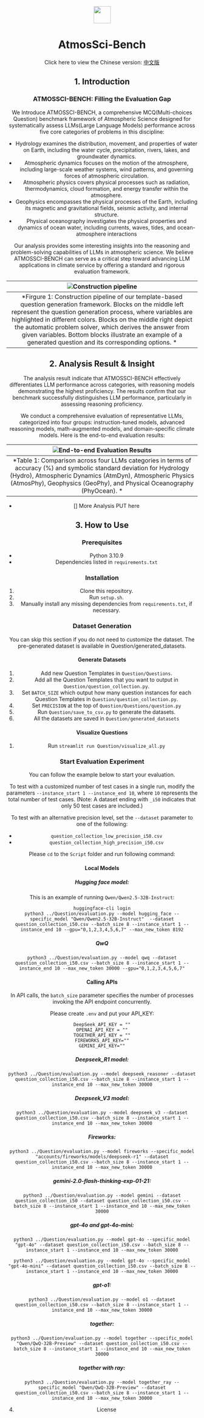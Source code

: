 <div style="text-align:center">
<a href="https://hkust.edu.hk/"><img src="https://hkust.edu.hk/sites/default/files/images/UST_L3.svg" height="45"></a>

# AtmosSci-Bench
Click here to view the Chinese version: [中文版](./README_cn.md)


## 1. Introduction
### ATMOSSCI-BENCH: Filling the Evaluation Gap
We Introduce ATMOSSCI-BENCH, a comprehensive MCQ(Multi-choices Question) benchmark framework of Atmospheric Science designed for systematically assess LLMs(Large Language Models) performance across five core categories of problems in this discipline:
+ Hydrology examines the distribution, movement, and properties of water on Earth, including the water cycle, precipitation, rivers, lakes, and groundwater dynamics.
+ Atmospheric dynamics focuses on the motion of the atmosphere, including large-scale weather systems, wind patterns, and governing forces of atmospheric circulation.
+ Atmospheric physics covers physical processes such as radiation, thermodynamics, cloud formation, and energy transfer within the atmosphere.
+ Geophysics encompasses the physical processes of the Earth, including its magnetic and gravitational fields, seismic activity, and internal structure.
+ Physical oceanography investigates the physical properties and dynamics of ocean water, including currents, waves, tides, and ocean-atmosphere interactions

Our analysis provides some interesting insights into the reasoning and problem-solving capabilities of LLMs in atmospheric science. We believe ATMOSSCI-BENCH can serve as a critical step toward advancing LLM applications in climate service by offering a standard and rigorous evaluation framework.



| ![Construction pipeline](src/pipeline.png) |
|:--:|
| *Firgure 1: Construction pipeline of our template-based question generation framework. Blocks on the middle left represent the question generation process, where variables are highlighted in different colors. Blocks on the middle right depict the automatic problem solver, which derives the answer from given variables. Bottom blocks illustrate an example of a generated question and its corresponding options. *|


## 2. Analysis Result & Insight

The analysis result indicate that ATMOSSCI-BENCH effectively differentiates LLM performance across categories, with reasoning models demonstrating the highest proficiency. The results confirm that our benchmark successfully distinguishes LLM performance, particularly in assessing reasoning proficiency.

We conduct a comprehensive evaluation of representative LLMs, categorized into four groups: instruction-tuned models, advanced reasoning models, math-augmented models, and domain-specific climate models. Here is the end-to-end evaluation results:

| ![End-to-end Evaluation Results](src/result_table1.png) |
|:--:|
| *Table 1:  Comparison across four LLMs categories in terms of accuracy (%) and symbolic standard deviation for Hydrology (Hydro), Atmospheric Dynamics (AtmDyn), Atmospheric Physics (AtmosPhy), Geophysics (GeoPhy), and Physical Oceanography (PhyOcean). *|


- [] More Analysis PUT here



## 3. How to Use
### Prerequisites
+ Python 3.10.9
+ Dependencies listed in `requirements.txt`

### Installation
1. Clone this repository.
2. Run `setup.sh`.
3. Manually install any missing dependencies from `requirements.txt`, if necessary.


### Dataset Generation
You can skip this section if you do not need to customize the dataset. The pre-generated dataset is available in Question/generated_datasets.

#### Generate Datasets
1. Add new Question Templates in `Question/Questions`.
2. Add all the Question Templates that you want to output in `Question/question_collection.py`.
3. Set `BATCH_SIZE` which output how many question instances for each Question Templates in `Question/question_collection.py`.
4. Set `PRECISION` at the top of `Question/Questions/question.py`
5. Run `Question/save_to_csv.py` to generate the datasets.
6. All the datasets are saved in `Question/generated_datasets`

#### Visualize Questions
1. Run `streamlit run Question/visualize_all.py`


### Start Evaluation Experiment
You can follow the example below to start your evaluation.

To test with a customized number of test cases in a single run, modify the parameters `--instance_start 1 --instance_end 10`, where `10` represents the total number of test cases. (Note: A dataset ending with `_i50` indicates that only 50 test cases are included.)

To test with an alternative precision level, set the `--dataset` parameter to one of the following:
+ `question_collection_low_precision_i50.csv`
+ `question_collection_high_precision_i50.csv`

Please `cd` to the `Script` folder and run following command:

#### Local Models
##### Hugging face model:

This is an example of running `Qwen/Qwen2.5-32B-Instruct`:
```
huggingface-cli login
python3 ../Question/evaluation.py --model hugging_face --specific_model "Qwen/Qwen2.5-32B-Instruct"  --dataset question_collection_i50.csv --batch_size 8 --instance_start 1 --instance_end 10 --gpu="0,1,2,3,4,5,6,7" --max_new_token 8192
```

##### QwQ

```
python3 ../Question/evaluation.py --model qwq --dataset question_collection_i50.csv --batch_size 8 --instance_start 1 --instance_end 10 --max_new_token 30000 --gpu="0,1,2,3,4,5,6,7"
```


#### Calling APIs
In API calls, the `batch_size` parameter specifies the number of processes invoking the API endpoint concurrently.

Please create `.env` and put your API_KEY:
```
DeepSeek_API_KEY = ""
OPENAI_API_KEY = ""
TOGETHER_API_KEY = ""
FIREWORKS_API_KEY=""
GEMINI_API_KEY=""
```



##### Deepseek_R1 model:
```
python3 ../Question/evaluation.py --model deepseek_reasoner --dataset question_collection_i50.csv --batch_size 8 --instance_start 1 --instance_end 10 --max_new_token 30000
```


##### Deepseek_V3 model:
```
python3 ../Question/evaluation.py --model deepseek_v3 --dataset question_collection_i50.csv --batch_size 8 --instance_start 1 --instance_end 10 --max_new_token 30000
```


##### Fireworks:
```
python3 ../Question/evaluation.py --model fireworks --specific_model "accounts/fireworks/models/deepseek-r1" --dataset question_collection_i50.csv --batch_size 8 --instance_start 1 --instance_end 10 --max_new_token 30000
```

##### gemini-2.0-flash-thinking-exp-01-21:
```
python3 ../Question/evaluation.py --model gemini --dataset question_collection_i50 --dataset question_collection_i50.csv --batch_size 8 --instance_start 1 --instance_end 10 --max_new_token 30000
```


##### gpt-4o and gpt-4o-mini:
```
python3 ../Question/evaluation.py --model gpt-4o --specific_model "gpt-4o" --dataset question_collection_i50.csv --batch_size 8 --instance_start 1 --instance_end 10 --max_new_token 30000
```
```
python3 ../Question/evaluation.py --model gpt-4o --specific_model "gpt-4o-mini" --dataset question_collection_i50.csv --batch_size 8 --instance_start 1 --instance_end 10 --max_new_token 30000
```

##### gpt-o1:
```
python3 ../Question/evaluation.py --model o1 --dataset question_collection_i50.csv --batch_size 8 --instance_start 1 --instance_end 10 --max_new_token 30000
```

##### together:
```
python3 ../Question/evaluation.py --model together --specific_model "Qwen/QwQ-32B-Preview" --dataset question_collection_i50.csv --batch_size 8 --instance_start 1 --instance_end 10 --max_new_token 30000
```

##### together with ray:
```
python3 ../Question/evaluation.py --model together_ray --specific_model "Qwen/QwQ-32B-Preview" --dataset question_collection_i50.csv --batch_size 8 --instance_start 1 --instance_end 10 --max_new_token 30000
```




4. License

